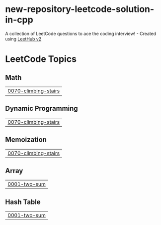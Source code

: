 # new-repository-leetcode-solution-in-cpp
A collection of LeetCode questions to ace the coding interview! - Created using [LeetHub v2](https://github.com/arunbhardwaj/LeetHub-2.0)

<!---LeetCode Topics Start-->
# LeetCode Topics
## Math
|  |
| ------- |
| [0070-climbing-stairs](https://github.com/salmamaklad26-netizen/new-repository-leetcode-solution-in-cpp/tree/master/0070-climbing-stairs) |
## Dynamic Programming
|  |
| ------- |
| [0070-climbing-stairs](https://github.com/salmamaklad26-netizen/new-repository-leetcode-solution-in-cpp/tree/master/0070-climbing-stairs) |
## Memoization
|  |
| ------- |
| [0070-climbing-stairs](https://github.com/salmamaklad26-netizen/new-repository-leetcode-solution-in-cpp/tree/master/0070-climbing-stairs) |
## Array
|  |
| ------- |
| [0001-two-sum](https://github.com/salmamaklad26-netizen/new-repository-leetcode-solution-in-cpp/tree/master/0001-two-sum) |
## Hash Table
|  |
| ------- |
| [0001-two-sum](https://github.com/salmamaklad26-netizen/new-repository-leetcode-solution-in-cpp/tree/master/0001-two-sum) |
<!---LeetCode Topics End-->
